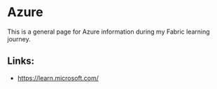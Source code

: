 # Azure
This is a general page for Azure information during my Fabric learning journey.

## Links:
- https://learn.microsoft.com/
